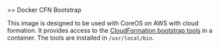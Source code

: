 == Docker CFN Bootstrap

This image is designed to be used with CoreOS on AWS with cloud
formation. It provides access to the [CloudFormation bootstrap tools](http://aws.amazon.com/developertools/AWS-CloudFormation/4026240853893296) in a
container.
The tools are installed in `/usr/local/bin`.
